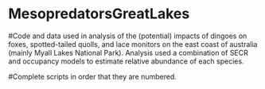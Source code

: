 # MesopredatorsGreatLakes

#Code and data used in analysis of the (potential) impacts of dingoes on foxes, spotted-tailed quolls, and lace monitors on the east coast of australia (mainly Myall Lakes National Park). Analysis used a combination of SECR and occupancy models to estimate relative abundance of each species.

#Complete scripts in order that they are numbered. 
